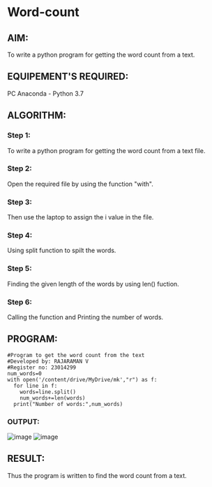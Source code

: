 # Word-count
## AIM:
To write a python program for getting the word count from a text.
## EQUIPEMENT'S REQUIRED: 
PC
Anaconda - Python 3.7
## ALGORITHM: 
### Step 1:
To write a python program for getting the word count from a text file.
### Step 2: 
 Open the required file by using the function "with".
### Step 3: 
Then use the laptop to assign the i value in the file.
### Step 4:  
Using split function to spilt the words.
### Step 5: 
Finding the given length of the words by using len() fuction.
### Step 6: 
Calling the function and Printing the number of words.
## PROGRAM:
```
#Program to get the word count from the text
#Developed by: RAJARAMAN V
#Register no: 23014299
num_words=0
with open('/content/drive/MyDrive/mk',"r") as f:
  for line in f:
    words=line.split()
    num_words+=len(words)
  print("Number of words:",num_words)
  ```
### OUTPUT:
![image](https://github.com/Rajaraman77/Word-count/assets/150319383/76dc9f08-7ef0-4ec2-a82f-063dc6ca7f4e)
![image](https://github.com/Rajaraman77/Word-count/assets/150319383/65a931e1-cfe6-41e5-ab8a-7e4fc52c77e5)

## RESULT:
Thus the program is written to find the word count from a text.
